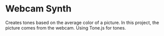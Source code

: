 # Webcam Synth
Creates tones based on the average color of a picture. In this project, the picture comes from the webcam. Using Tone.js for tones.